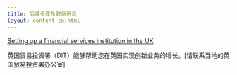 ```yaml
---
title: 后续步骤及联系信息
layout: content-cn.html
---
```


[Setting up a financial services institution in the UK](https://www.gov.uk/government/publications/guide-to-establishing-a-financial-services-institution-in-the-uk)

英国贸易投资署（DIT）能够帮助您在英国实现创新业务的增长。[请联系当地的英国贸易投资署办公室]